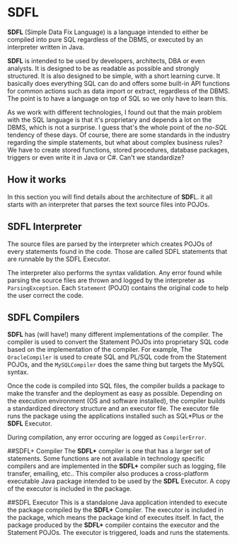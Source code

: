 # SDFL
**SDFL** (Simple Data Fix Language) is a language intended to either be compiled into pure SQL regardless of the DBMS, or executed by an interpreter written in Java.

**SDFL** is intended to be used by developers, architects, DBA or even analysts. It is designed to be as readable as possible and strongly structured. It is also designed to be simple, with a short learning curve. It basically does everything SQL can do and offers some built-in API functions for common actions such as data import or extract, regardless of the DBMS. The point is to have a language on top of SQL so we only have to learn this. 

As we work with different technologies, I found out that the main problem with the SQL language is that it's proprietary and depends a lot on the DBMS, which is not a surprise. I guess that's the whole point of the *no-SQL* tendency of these days. Of course, there are some standards in the industry regarding the simple statements, but what about complex business rules? We have to create stored functions, stored procedures, database packages, triggers or even write it in Java or C#. Can't we standardize?

## How it works 
In this section you will find details about the architecture of **SDF**L. it all starts with an interpreter that parses the text source files into POJOs.

## SDFL Interpreter 
The source files are parsed by the interpreter which creates POJOs of every statements found in the code. Those are called SDFL statements that are runnable by the SDFL Executor.

The interpreter also performs the syntax validation. Any error found while parsing the source files are thrown and logged by the interpreter as <code>ParsingException</code>. Each <code>Statement</code> (POJO) contains the original code to help the user correct the code.

## SDFL Compilers 
**SDFL** has (will have!) many different implementations of the compiler. The compiler is used to convert the Statement POJOs into proprietary SQL code based on the implementation of the compiler. For example, The <code>OracleCompiler</code> is used to create SQL and PL/SQL code from the Statement POJOs, and the <code>MySQLCompiler</code> does the same thing but targets the MySQL syntax.

Once the code is compiled into SQL files, the compiler builds a package to make the transfer and the deployment as easy as possible. Depending on the execution environment (OS and software installed), the compiler builds a standardized directory structure and an executor file. The executor file runs the package using the applications installed such as SQL*Plus or the **SDFL** Executor.

During compilation, any error occuring are logged as <code>CompilerError</code>.

##SDFL+ Compiler 
The **SDFL+** compiler is one that has a larger set of statements. Some functions are not available in technology specific compilers and are implemented in the **SDFL+** compiler such as logging, file transfer, emailing, etc.. This compiler also produces a cross-platform executable Java package intended to be used by the **SDFL** Executor. A copy of the executor is included in the package.

##SDFL Executor 
This is a standalone Java application intended to execute the package compiled by the **SDFL+** Compiler. The executor is included in the package, which means the package kind of executes itself. In fact, the package produced by the **SDFL+** compiler contains the executor and the Statement POJOs. The executor is triggered, loads and runs the statements.
